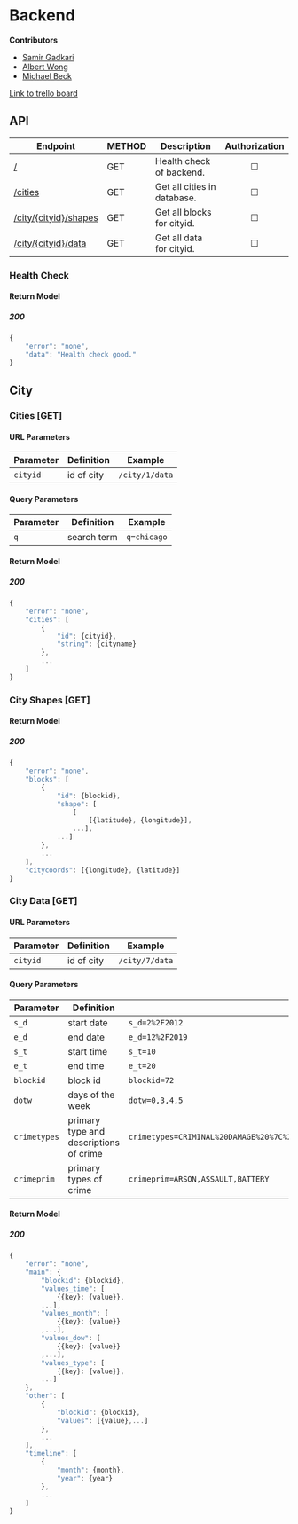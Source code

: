 # Backend

**Contributors**

- [Samir Gadkari](https://github.com/samirgadkari)
- [Albert Wong](http://github.com/albert-h-wong)
- [Michael Beck](http://github.com/brit228)

[Link to trello board](https://trello.com/b/VX0UcKdA/labs-12-crime-statistics)

## API

| Endpoint | METHOD | Description | Authorization |
|---|---|---|:---:|
| [/](#health-check) | GET | Health check of backend. | &#9744; |
| [/cities](#cities-get) | GET | Get all cities in database. | &#9744; |
| [/city/{cityid}/shapes](#city-shapes-get) | GET | Get all blocks for cityid. | &#9744; |
| [/city/{cityid}/data](#city-data-get) | GET | Get all data for cityid. | &#9744; |

### Health Check

#### Return Model

##### 200
```js
{
    "error": "none",
    "data": "Health check good."
}
```

## City

### Cities [GET]

#### URL Parameters

| Parameter | Definition | Example |
|---|---|---|
| `cityid` | id of city | `/city/1/data` |

#### Query Parameters

| Parameter | Definition | Example |
|---|---|---|
| `q` | search term | `q=chicago` |

#### Return Model

##### 200

```js
{
    "error": "none",
    "cities": [
        {
            "id": {cityid},
            "string": {cityname}
        },
        ...
    ]
}
```

### City Shapes [GET]

#### Return Model

##### 200

```js
{
    "error": "none",
    "blocks": [
        {
            "id": {blockid},
            "shape": [
                [
                    [{latitude}, {longitude}],
                ...],
            ...]
        },
        ...
    ],
    "citycoords": [{longitude}, {latitude}]
}
```

### City Data [GET]

#### URL Parameters

| Parameter | Definition | Example |
|---|---|---|
| `cityid` | id of city | `/city/7/data` |

#### Query Parameters

| Parameter | Definition | Example |
|---|---|---|
| `s_d` | start date | `s_d=2%2F2012` |
| `e_d` | end date | `e_d=12%2F2019` |
| `s_t` | start time | `s_t=10` |
| `e_t` | end time | `e_t=20` |
| `blockid` | block id | `blockid=72` |
| `dotw` | days of the week | `dotw=0,3,4,5` |
| `crimetypes` | primary type and descriptions of crime | `crimetypes=CRIMINAL%20DAMAGE%20%7C%20TO%20VEHICLE,THEFT%20%7C%20FROM%20BUILDING` |
| `crimeprim` | primary types of crime | `crimeprim=ARSON,ASSAULT,BATTERY` |

#### Return Model

##### 200

```js
{
    "error": "none",
    "main": {
        "blockid": {blockid},
        "values_time": [
            {{key}: {value}},
        ...],
        "values_month": [
            {{key}: {value}}
        ,...],
        "values_dow": [
            {{key}: {value}}
        ,...],
        "values_type": [
            {{key}: {value}},
        ...]
    },
    "other": [
        {
            "blockid": {blockid},
            "values": [{value},...]
        },
        ...
    ],
    "timeline": [
        {
            "month": {month},
            "year": {year}
        },
        ...
    ]
}
```
